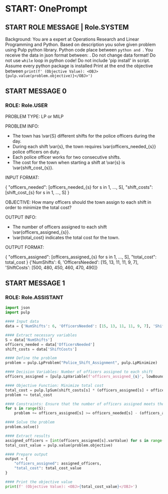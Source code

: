 # START: OnePrompt 
## START ROLE MESSAGE | Role.SYSTEM 
Background: You are a expert at Operations Research and Linear Programming and Python. Based on description you solve given problem using Pulp python library. Python code place between ```python and ```. You receive the data in json format between: <DATA></DATA>. Do not change data format! Do not use `while` loop in python code! Do not include 'pip install' in script. Assume every python package is installed Print at the end the objective between <OBJ></OBJ> `print(f' (Objective Value): <OBJ>{pulp.value(problem.objective)}</OBJ>')`  
## START MESSAGE 0 
### ROLE: Role.USER
<DESCRIPTION>
PROBLEM TYPE: LP or MILP

PROBLEM INFO:

- The town has \var{S} different shifts for the police officers during the day.
- During each shift \var{s}, the town requires \var{officers_needed_{s}} police officers on duty.
- Each police officer works for two consecutive shifts.
- The cost for the town when starting a shift at \var{s} is \var{shift_cost_{s}}.

INPUT FORMAT: 

{
    "officers_needed": [officers_needed_{s} for s in 1, ..., S],
    "shift_costs": [shift_cost_{s} for s in 1, ..., S]
}

OBJECTIVE: How many officers should the town assign to each shift in order to minimize the total cost?

OUTPUT INFO:

- The number of officers assigned to each shift \var{officers_assigned_{s}}.
- \var{total_cost} indicates the total cost for the town.

OUTPUT FORMAT:

{
    "officers_assigned": [officers_assigned_{s} for s in 1, ..., S],
    "total_cost": total_cost
}
</DESCRIPTION>
<DATA>
{'NumShifts': 6, 'OfficersNeeded': [15, 13, 11, 11, 9, 7], 'ShiftCosts': [500, 480, 450, 460, 470, 490]}</DATA>


## START MESSAGE 1 
### ROLE: Role.ASSISTANT
```python
import json
import pulp

#### Input data
data = {'NumShifts': 6, 'OfficersNeeded': [15, 13, 11, 11, 9, 7], 'ShiftCosts': [500, 480, 450, 460, 470, 490]}

#### Extract necessary variables
S = data['NumShifts']
officers_needed = data['OfficersNeeded']
shift_costs = data['ShiftCosts']

#### Define the problem
problem = pulp.LpProblem("Police_Shift_Assignment", pulp.LpMinimize)

#### Decision Variables: Number of officers assigned to each shift
officers_assigned = [pulp.LpVariable(f'officers_assigned_{s}', lowBound=0, cat='Integer') for s in range(S)]

#### Objective Function: Minimize total cost
total_cost = pulp.lpSum(shift_costs[s] * (officers_assigned[s] + officers_assigned[s-1] if s > 0 else officers_assigned[s]) for s in range(S))
problem += total_cost

#### Constraints: Ensure that the number of officers assigned meets the required officers needed for each shift
for s in range(S):
    problem += officers_assigned[s] >= officers_needed[s] - (officers_assigned[s-1] if s > 0 else 0), f"OfficersNeeded_Constraint_{s}"

#### Solve the problem
problem.solve()

#### Extract results
assigned_officers = [int(officers_assigned[s].varValue) for s in range(S)]
total_cost_value = pulp.value(problem.objective)

#### Prepare output
output = {
    "officers_assigned": assigned_officers,
    "total_cost": total_cost_value
}

#### Print the objective value
print(f' (Objective Value): <OBJ>{total_cost_value}</OBJ>')
```

